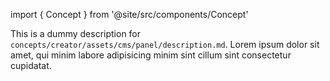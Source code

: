 import { Concept } from '@site/src/components/Concept'

<Concept
  title    = "assets/cms/panel/description"
  kind     = "Core"
  category = "Creator"
  block    = {true}>
This is a dummy description for `concepts/creator/assets/cms/panel/description.md`.
Lorem ipsum dolor sit amet, qui minim labore adipisicing minim sint cillum sint consectetur cupidatat.
</Concept>

